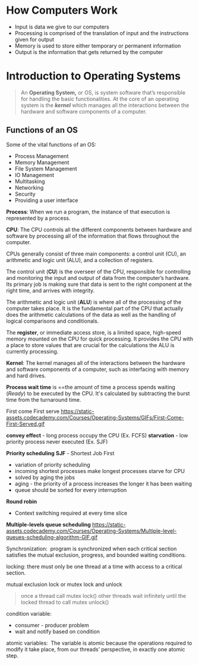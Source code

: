 # How Computers Work

- Input is data we give to our computers
- Processing is comprised of the translation of input and the instructions given for output
- Memory is used to store either temporary or permanent information
- Output is the information that gets returned by the computer

# Introduction to Operating Systems

>An **Operating System,** or OS, is system software that’s responsible for handling the basic functionalities. At the core of an operating system is the **_kernel_** which manages all the interactions between the hardware and software components of a computer.

## Functions of an OS

Some of the vital functions of an OS:

- Process Management 
- Memory Management
- File System Management
- IO Management
- Multitasking
- Networking
- Security
- Providing a user interface

**Process**: When we run a program, the instance of that execution is represented by a process.

**CPU**: The CPU controls all the different components between hardware and software by processing all of the information that flows throughout the computer.

CPUs generally consist of three main components: a control unit (CU), an arithmetic and logic unit (ALU), and a collection of registers.

The control unit (**CU**) is the overseer of the CPU, responsible for controlling and monitoring the input and output of data from the computer’s hardware. Its primary job is making sure that data is sent to the right component at the right time, and arrives with integrity.

The arithmetic and logic unit (**ALU**) is where all of the processing of the computer takes place. It is the fundamental part of the CPU that actually does the arithmetic calculations of the data as well as the handling of logical comparisons and conditionals.

The **register**, or immediate access store, is a limited space, high-speed memory mounted on the CPU for quick processing. It provides the CPU with a place to store values that are crucial for the calculations the ALU is currently processing.

**Kernel**: The kernel manages all of the interactions between the hardware and software components of a computer, such as interfacing with memory and hard drives.

**Process wait time** is ==the amount of time a process spends waiting (*Ready*) to be executed by the CPU. It's calculated by subtracting the burst time from the turnaround time.

First come First serve
https://static-assets.codecademy.com/Courses/Operating-Systems/GIFs/First-Come-First-Served.gif

**convey effect** - long process occupy the CPU (Ex. FCFS)
**starvation** - low priority process never executed (Ex. SJF)


**Priority scheduling** 
**SJF** - Shortest Job First 
- variation of priority scheduling
- incoming shortest processes make longest processes starve for CPU
- solved by aging the jobs
- aging - the priority of a process increases the longer it has been waiting
- queue should be sorted for every interruption

**Round robin**
- Context switching required at every time slice

**Multiple-levels queue scheduling**
https://static-assets.codecademy.com/Courses/Operating-Systems/Multiple-level-queues-scheduling-algorithm-GIF.gif


Synchronization:  program is synchronized when each critical section satisfies the mutual exclusion, progress, and bounded waiting conditions.

locking: there must only be one thread at a time with access to a critical section.

mutual exclusion lock or mutex
lock and unlock

> once a thread call mutex lock() other threads wait infinitely until the locked thread to call mutex unlock()

condition variable: 
- consumer - producer problem
- wait and notify based on condition

atomic variables:  The variable is atomic because the operations required to modify it take place, from our threads’ perspective, in exactly one atomic step.